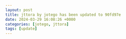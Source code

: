```yaml
---
layout: post
title: jttora by jotego has been updated to 90fd97e
date: 2024-03-29 16:08:26 +0000
categories: [jotego, jttora]
tags: [update]
---
```


